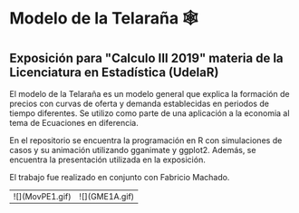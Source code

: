 # Modelo de la Telaraña 🕸️
## Exposición para "Calculo III 2019" materia de la Licenciatura en Estadística (UdelaR) 

El modelo de la Telaraña es un modelo general que explica la formación de precios con curvas de oferta y demanda establecidas en periodos de tiempo diferentes.
Se utilizo como parte de una aplicación a la economia al tema de Ecuaciones en diferencia. 

En el repositorio se encuentra la programación en R con simulaciones de casos y su animación utilizando gganimate y ggplot2. Además, se encuentra la presentación utilizada en la exposición.

El trabajo fue realizado en conjunto con Fabricio Machado.

 


<table>
<tbody>
<tr>
<td>
![](MovPE1.gif)
</td>
<td>
![](GME1A.gif)
</td>
</tr>
</tbody>
</table>
